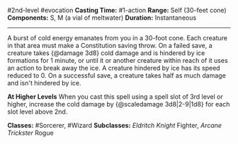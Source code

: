 #2nd-level #evocation
**Casting Time:** #1-action
**Range:** Self (30-feet cone)
**Components:** S, M (a vial of meltwater)
**Duration:** Instantaneous

---

A burst of cold energy emanates from you in a 30-foot cone. Each creature in that area must make a Constitution saving throw. On a failed save, a creature takes {@damage 3d8} cold damage and is hindered by ice formations for 1 minute, or until it or another creature within reach of it uses an action to break away the ice. A creature hindered by ice has its speed reduced to 0. On a successful save, a creature takes half as much damage and isn't hindered by ice.

**At Higher Levels**
When you cast this spell using a spell slot of 3rd level or higher, increase the cold damage by {@scaledamage 3d8|2-9|1d8} for each slot level above 2nd.

**Classes:** #Sorcerer, #Wizard
**Subclasses:** *Eldritch Knight* Fighter, *Arcane Trickster* Rogue
